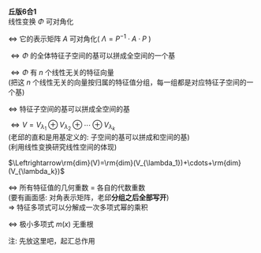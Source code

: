 **丘版6合1**  
线性变换 $\Phi$ 可对角化  
  
$\Leftrightarrow$ 它的表示矩阵 $A$ 可对角化( $\Lambda=P^{-1}\cdot A\cdot P$ )  
  
$\Leftrightarrow\Phi$ 的全体特征子空间的基可以拼成全空间的一个基  
  
$\Leftrightarrow\Phi$ 有 $n$ 个线性无关的特征向量  
(把这 $n$ 个线性无关的向量按归属的特征值分组，每一组都是对应特征子空间的一个基)  
  
$\Leftrightarrow$ 特征子空间的基可以拼成全空间的基  
  
$\Leftrightarrow V=V_{\lambda_1}\oplus V_{\lambda_2}\oplus\cdots\oplus V_{\lambda_k}$  
(老邱的直和是用基定义的: 子空间的基可以拼成和空间的基)  
(利用线性变换研究线性空间的体现)  
  
$\Leftrightarrow\rm{dim}(V)=\rm{dim}(V_{\lambda_1})+\cdots+\rm{dim}(V_{\lambda_k})$  
  
$\Leftrightarrow$ 所有特征值的几何重数 $=$ 各自的代数重数  
(要有画面感: 对角表示矩阵，老邱**分组之后全部写开**)  
$\Rightarrow$ 特征多项式可以分解成一次多项式幂的乘积  
  
$\Leftrightarrow$ 极小多项式 $m(x)$ 无重根  
  
注: 先放这里吧，起汇总作用  
